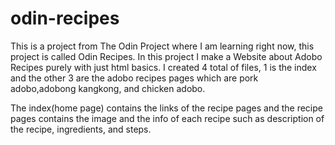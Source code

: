 # odin-recipes
This is a project from The Odin Project where I am learning right now, this project is called Odin Recipes. In this project I 
make a Website about Adobo Recipes purely with just html basics. I created 4 total of files, 1 is the index and the other 3 are 
the adobo recipes pages which are pork adobo,adobong kangkong, and chicken adobo. 
    
The index(home page) contains the links of the recipe pages and the recipe pages contains the image and the info of each 
recipe such as description of the recipe, ingredients, and steps.
